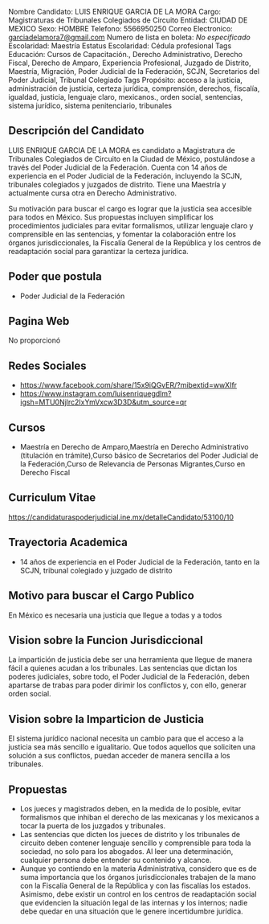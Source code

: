 Nombre Candidato: LUIS ENRIQUE GARCIA DE LA MORA
Cargo: Magistraturas de Tribunales Colegiados de Circuito
Entidad: CIUDAD DE MEXICO
Sexo: HOMBRE
Telefono: 5566950250
Correo Electronico: garciadelamora7@gmail.com
Numero de lista en boleta: *No especificado*
Escolaridad: Maestría
Estatus Escolaridad: Cédula profesional
Tags Educación: Cursos de Capacitación., Derecho Administrativo, Derecho Fiscal, Derecho de Amparo, Experiencia Profesional, Juzgado de Distrito, Maestría, Migración, Poder Judicial de la Federación, SCJN, Secretarios del Poder Judicial, Tribunal Colegiado
Tags Propósito: acceso a la justicia, administración de justicia, certeza jurídica, comprensión, derechos, fiscalía, igualdad, justicia, lenguaje claro, mexicanos., orden social, sentencias, sistema jurídico, sistema penitenciario, tribunales


## Descripción del Candidato 

LUIS ENRIQUE GARCIA DE LA MORA es candidato a Magistratura de Tribunales Colegiados de Circuito en la Ciudad de México, postulándose a través del Poder Judicial de la Federación. Cuenta con 14 años de experiencia en el Poder Judicial de la Federación, incluyendo la SCJN, tribunales colegiados y juzgados de distrito. Tiene una Maestría y actualmente cursa otra en Derecho Administrativo.

Su motivación para buscar el cargo es lograr que la justicia sea accesible para todos en México. Sus propuestas incluyen simplificar los procedimientos judiciales para evitar formalismos, utilizar lenguaje claro y comprensible en las sentencias, y fomentar la colaboración entre los órganos jurisdiccionales, la Fiscalía General de la República y los centros de readaptación social para garantizar la certeza jurídica.


## Poder que postula

- Poder Judicial de la Federación


## Pagina Web

No proporcionó


## Redes Sociales

- https://www.facebook.com/share/15x9iQGvER/?mibextid=wwXIfr
- https://www.instagram.com/luisenriquegdlm?igsh=MTU0Njlrc2IxYmVxcw3D3D&utm_source=qr


## Cursos

- Maestría en Derecho de Amparo,Maestría en Derecho Administrativo (titulación en trámite),Curso básico de Secretarios del Poder Judicial de la Federación,Curso de Relevancia de Personas Migrantes,Curso en Derecho Fiscal


## Curriculum Vitae

https://candidaturaspoderjudicial.ine.mx/detalleCandidato/53100/10


## Trayectoria Academica

- 14 años de experiencia en el Poder Judicial de la Federación, tanto en la SCJN, tribunal colegiado y juzgado de distrito


## Motivo para buscar el Cargo Publico

En México es necesaria una justicia que llegue a todas y a todos


## Vision sobre la Funcion Jurisdiccional

La impartición de justicia debe ser una herramienta que llegue de manera fácil a quienes acudan a los tribunales. Las sentencias que dictan los poderes judiciales, sobre todo, el Poder Judicial de la Federación, deben apartarse de trabas para poder dirimir los conflictos y, con ello, generar orden social.


## Vision sobre la Imparticion de Justicia

El sistema jurídico nacional necesita un cambio para que el acceso a la justicia sea más sencillo e igualitario. Que todos aquellos que soliciten una solución a sus conflictos, puedan acceder de manera sencilla a los tribunales.


## Propuestas

- Los jueces y magistrados deben, en la medida de lo posible, evitar formalismos que inhiban el derecho de las mexicanas y los mexicanos a tocar la puerta de los juzgados y tribunales.
- Las sentencias que dicten los jueces de distrito y los tribunales de circuito deben contener lenguaje sencillo y comprensible para toda la sociedad, no solo para los abogados. Al leer una determinación, cualquier persona debe entender su contenido y alcance.
- Aunque yo contiendo en la materia Administrativa, considero que es de suma importancia que los órganos jurisdiccionales trabajen de la mano con la Fiscalía General de la República y con las fiscalías los estados. Asimismo, debe existir un control en los centros de readaptación social que evidencien la situación legal de las internas y los internos; nadie debe quedar en una situación que le genere incertidumbre jurídica.

